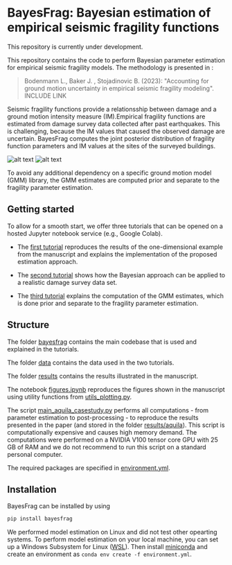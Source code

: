 # BayesFrag: Bayesian estimation of empirical seismic fragility functions

This repository is currently under development.

<!---
[![DOI](https://zenodo.org/badge/542139247.svg)](https://zenodo.org/badge/latestdoi/542139247)
-->

This repository contains the code to perform Bayesian parameter estimation for empirical seismic fragility models. The methodology is presented in :

> Bodenmann L., Baker J. , Stojadinovic B. (2023): "Accounting for ground motion uncertainty in empirical seismic fragility modeling". INCLUDE LINK

Seismic fragility functions provide a relationsship between damage and a ground motion intensity measure (IM).Empirical fragility functions are estimated from damage survey data collected after past earthquakes. This is challenging, because the IM values that caused the observed damage are uncertain. BayesFrag computes the joint posterior distribution of fragility function parameters and IM values at the sites of the surveyed buildings. 

![alt text](https://github.com/bodlukas/empirical-fragility-bayes/blob/5f71ba30ec516f7e08761170c3cecf3589eb2b4c/data/bayesfrag_schema_darks.png#gh-dark-mode-only)
![alt text](https://github.com/bodlukas/empirical-fragility-bayes/blob/5f71ba30ec516f7e08761170c3cecf3589eb2b4c/data/bayesfrag_schema_whites.png#gh-light-mode-only)

To avoid any additional dependency on a specific ground motion model (GMM) library, the GMM estimates are computed prior and separate to the fragility parameter estimation.

## Getting started

To allow for a smooth start, we offer three tutorials that can be opened on a hosted Jupyter notebook service (e.g., Google Colab).  

- The [first tutorial](Tutorial1.ipynb) reproduces the results of the one-dimensional example from the manuscript and explains the implementation of the proposed estimation approach. 

- The [second tutorial](Tutorial2.ipynb) shows how the Bayesian approach can be applied to a realistic damage survey data set. 

- The [third tutorial](Tutorial3.ipynb) explains the computation of the GMM estimates, which is done prior and separate to the fragility parameter estimation.  

## Structure

The folder [bayesfrag](bayesfrag/) contains the main codebase that is used and explained in the tutorials.

The folder [data](data/) contains the data used in the two tutorials.

The folder [results](results/) contains the results illustrated in the manuscript.

The notebook [figures.ipynb](figures.ipynb) reproduces the figures shown in the manuscript using utility functions from [utils_plotting.py](utils_plotting.py).

The script [main_aquila_casestudy.py](main_aquila_casestudy.py) performs all computations - from parameter estimation to post-processing - to reproduce the results presented in the paper (and stored in the folder [results/aquila](results/aquila/)). This script is computationally expensive and causes high memory demand. The computations were performed on a NVIDIA V100 tensor core GPU with 25 GB of RAM and we do not recommend to run this script on a standard personal computer.

The required packages are specified in [environment.yml](environment.yml).

## Installation

BayesFrag can be installed by using 
```python
pip install bayesfrag
```
We performed model estimation on Linux and did not test other opearting systems. To perform model estimation on your local machine, you can set up a Windows Subsystem for Linux ([WSL](https://learn.microsoft.com/en-us/windows/wsl/install)). Then install [miniconda](https://docs.conda.io/en/latest/miniconda.html) and create an environment as `conda env create -f environment.yml`.
